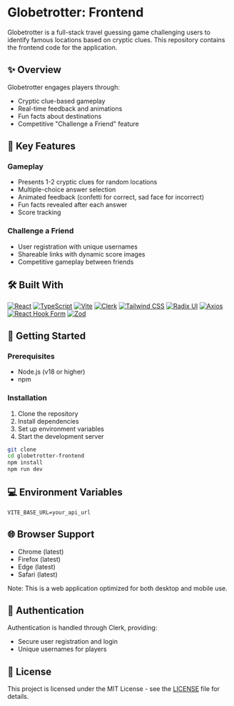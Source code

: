 # Globetrotter: Frontend

Globetrotter is a full-stack travel guessing game challenging users to identify famous locations based on cryptic clues. This repository contains the frontend code for the application.

## ✨ Overview

Globetrotter engages players through:

- Cryptic clue-based gameplay
- Real-time feedback and animations
- Fun facts about destinations
- Competitive "Challenge a Friend" feature

## 🎯 Key Features

### Gameplay

- Presents 1-2 cryptic clues for random locations
- Multiple-choice answer selection
- Animated feedback (confetti for correct, sad face for incorrect)
- Fun facts revealed after each answer
- Score tracking

### Challenge a Friend

- User registration with unique usernames
- Shareable links with dynamic score images
- Competitive gameplay between friends

## 🛠️ Built With

[![React](https://img.shields.io/badge/React-20232A?style=for-the-badge&logo=react&logoColor=61DAFB)](https://reactjs.org/)
[![TypeScript](https://img.shields.io/badge/TypeScript-007ACC?style=for-the-badge&logo=typescript&logoColor=white)](https://www.typescriptlang.org/)
[![Vite](https://img.shields.io/badge/Vite-646CFF?style=for-the-badge&logo=vite&logoColor=white)](https://vitejs.dev/)
[![Clerk](https://img.shields.io/badge/Clerk-6C47FF?style=for-the-badge&logo=clerk&logoColor=white)](https://clerk.dev/)
[![Tailwind CSS](https://img.shields.io/badge/Tailwind_CSS-38B2AC?style=for-the-badge&logo=tailwind-css&logoColor=white)](https://tailwindcss.com/)
[![Radix UI](https://img.shields.io/badge/Radix_UI-161618?style=for-the-badge&logo=radix-ui&logoColor=white)](https://www.radix-ui.com/)
[![Axios](https://img.shields.io/badge/Axios-5A29E4?style=for-the-badge&logo=axios&logoColor=white)](https://axios-http.com/)
[![React Hook Form](https://img.shields.io/badge/React_Hook_Form-EC5990?style=for-the-badge&logo=reacthookform&logoColor=white)](https://react-hook-form.com/)
[![Zod](https://img.shields.io/badge/Zod-3E67B1?style=for-the-badge&logo=zod&logoColor=white)](https://zod.dev/)

## 🚀 Getting Started

### Prerequisites

- Node.js (v18 or higher)
- npm

### Installation

1. Clone the repository
2. Install dependencies
3. Set up environment variables
4. Start the development server

```bash
git clone
cd globetrotter-frontend
npm install
npm run dev
```

## 💻 Environment Variables

```env
VITE_BASE_URL=your_api_url
```

## 🌐 Browser Support

- Chrome (latest)
- Firefox (latest)
- Edge (latest)
- Safari (latest)

Note: This is a web application optimized for both desktop and mobile use.

## 🔐 Authentication

Authentication is handled through Clerk, providing:

- Secure user registration and login
- Unique usernames for players

## 📝 License

This project is licensed under the MIT License - see the [LICENSE](LICENSE) file for details.
